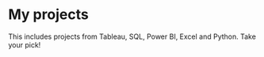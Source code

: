 # My projects
This includes projects from Tableau, SQL, Power BI, Excel and Python. Take your pick!
